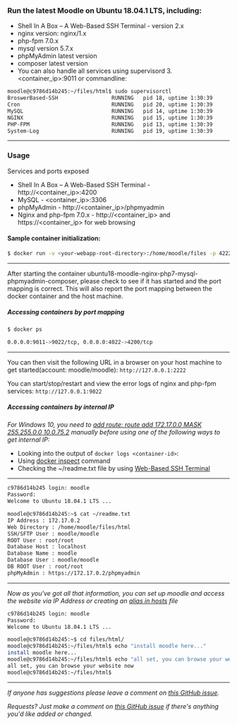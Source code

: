 ### Run the latest Moodle on Ubuntu 18.04.1 LTS, including: 
- Shell In A Box – A Web-Based SSH Terminal - version 2.x
- nginx version: nginx/1.x
- php-fpm 7.0.x
- mysql version 5.7.x
- phpMyAdmin latest version
- composer latest version
- You can also handle all services using supervisord 3. <container_ip>:9011 or commandline: 

```bash
moodle@c9786d14b245:~/files/html$ sudo supervisorctl 
BroswerBased-SSH                 RUNNING   pid 18, uptime 1:30:39
Cron                             RUNNING   pid 20, uptime 1:30:39
MySQL                            RUNNING   pid 14, uptime 1:30:39
NGINX                            RUNNING   pid 15, uptime 1:30:39
PHP-FPM                          RUNNING   pid 13, uptime 1:30:39
System-Log                       RUNNING   pid 19, uptime 1:30:39
```
___

### Usage
Services and ports exposed
- Shell In A Box – A Web-Based SSH Terminal - http://<container_ip>:4200
- MySQL - <container_ip>:3306
- phpMyAdmin - http://<container_ip>/phpmyadmin
- Nginx and php-fpm 7.0.x - http://<container_ip> and https://<container_ip> for web browsing

#### Sample container initialization: 

```bash
$ docker run -v <your-webapp-root-directory>:/home/moodle/files -p 4222:4200 -p 9022:9011 --name docker-name -d thomasvan/ubuntu18-moodle-nginx-php7-mysql-phpmyadmin-composer:latest
```
___

After starting the container ubuntu18-moodle-nginx-php7-mysql-phpmyadmin-composer, please check to see if it has started and the port mapping is correct. This will also report the port mapping between the docker container and the host machine.

##### Accessing containers by port mapping
```bash
$ docker ps

0.0.0.0:9011->9022/tcp, 0.0.0.0:4022->4200/tcp
```
___


You can then visit the following URL in a browser on your host machine to get started(account: moodle/moodle): `http://127.0.0.1:2222`

You can start/stop/restart and view the error logs of nginx and php-fpm services: `http://127.0.0.1:9022`

##### Accessing containers by internal IP

_For Windows 10, you need to [add route: route add 172.17.0.0 MASK 255.255.0.0 10.0.75.2](https://forums.docker.com/t/connecting-to-containers-ip-address/18817/13) manually before using one of the following ways to get internal IP:_
- Looking into the output of `docker logs <container-id>`:
- Using [docker inspect](https://docs.docker.com/engine/reference/commandline/inspect/parent-command) command
- Checking the ~/readme.txt file by using [Web-Based SSH Terminal](http://127.0.0.1:2222)
___
 

```bash
c9786d14b245 login: moodle
Password:
Welcome to Ubuntu 18.04.1 LTS ...

moodle@c9786d14b245:~$ cat ~/readme.txt
IP Address : 172.17.0.2
Web Directory : /home/moodle/files/html
SSH/SFTP User : moodle/moodle
ROOT User : root/root
Database Host : localhost
Database Name : moodle
Database User : moodle/moodle
DB ROOT User : root/root 
phpMyAdmin : https://172.17.0.2/phpmyadmin
```
___

_Now as you've got all that information, you can set up moodle and access the website via IP Address or creating an [alias in hosts](https://support.rackspace.com/how-to/modify-your-hosts-file/) file_

```bash
c9786d14b245 login: moodle
Password:
Welcome to Ubuntu 18.04.1 LTS ...

moodle@c9786d14b245:~$ cd files/html/
moodle@c9786d14b245:~/files/html$ echo "install moodle here..."
install moodle here...
moodle@c9786d14b245:~/files/html$ echo "all set, you can browse your website now"
all set, you can browse your website now
moodle@c9786d14b245:~/files/html$ 
   ```
___


_If anyone has suggestions please leave a comment on [this GitHub issue](https://github.com/thomasvan/ubuntu18-moodle-nginx-php7/issues/2)._

_Requests? Just make a comment on [this GitHub issue](https://github.com/thomasvan/ubuntu18-moodle-nginx-php7/issues/1) if there's anything you'd like added or changed._
